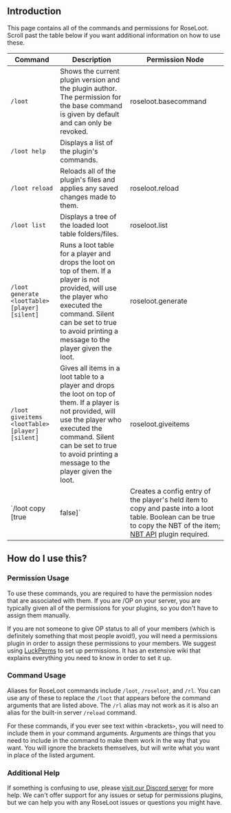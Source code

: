 ## Introduction
This page contains all of the commands and permissions for RoseLoot.  Scroll past the table below if you want additional information on how to use these.

| Command | Description | Permission Node |
| --- | --- | --- |
| `/loot` | Shows the current plugin version and the plugin author.  The permission for the base command is given by default and can only be revoked. | roseloot.basecommand |
| `/loot help` | Displays a list of the plugin's commands. |  |
| `/loot reload` | Reloads all of the plugin's files and applies any saved changes made to them. | roseloot.reload |
| `/loot list` | Displays a tree of the loaded loot table folders/files. | roseloot.list |
| `/loot generate <lootTable> [player] [silent]` | Runs a loot table for a player and drops the loot on top of them.  If a player is not provided, will use the player who executed the command.  Silent can be set to true to avoid printing a message to the player given the loot. | roseloot.generate |
| `/loot giveitems <lootTable> [player] [silent]` | Gives all items in a loot table to a player and drops the loot on top of them.  If a player is not provided, will use the player who executed the command.  Silent can be set to true to avoid printing a message to the player given the loot. | roseloot.giveitems |
| `/loot copy [true|false]` | Creates a config entry of the player's held item to copy and paste into a loot table.  Boolean can be true to copy the NBT of the item; [NBT API](https://www.spigotmc.org/resources/7939/) plugin required. | roseloot.copy |

## How do I use this?
### Permission Usage
To use these commands, you are required to have the permission nodes that are associated with them.  If you are /OP on your server, you are typically given all of the permissions for your plugins, so you don't have to assign them manually.

If you are not someone to give OP status to all of your members (which is definitely something that most people avoid!), you will need a permissions plugin in order to assign these permissions to your members.  We suggest using [LuckPerms](https://www.spigotmc.org/resources/luckperms.28140/) to set up permissions.  It has an extensive wiki that explains everything you need to know in order to set it up.

### Command Usage
Aliases for RoseLoot commands include `/loot`, `/roseloot`, and `/rl`.  You can use any of these to replace the `/loot` that appears before the command arguments that are listed above.  The `/rl` alias may not work as it is also an alias for the built-in server `/reload` command.

For these commands, if you ever see text within `<`brackets`>`, you will need to include them in your command arguments.  Arguments are things that you need to include in the command to make them work in the way that you want.  You will ignore the brackets themselves, but will write what you want in place of the listed argument.

### Additional Help
If something is confusing to use, please [visit our Discord server](https://discord.gg/MgUsTBK) for more help.  We can't offer support for any issues or setup for permissions plugins, but we can help you with any RoseLoot issues or questions you might have.